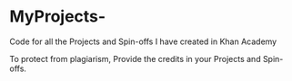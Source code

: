 # MyProjects-
Code for all the Projects and Spin-offs I have created in Khan Academy

To protect from plagiarism, Provide the credits in your Projects and Spin-offs. 
